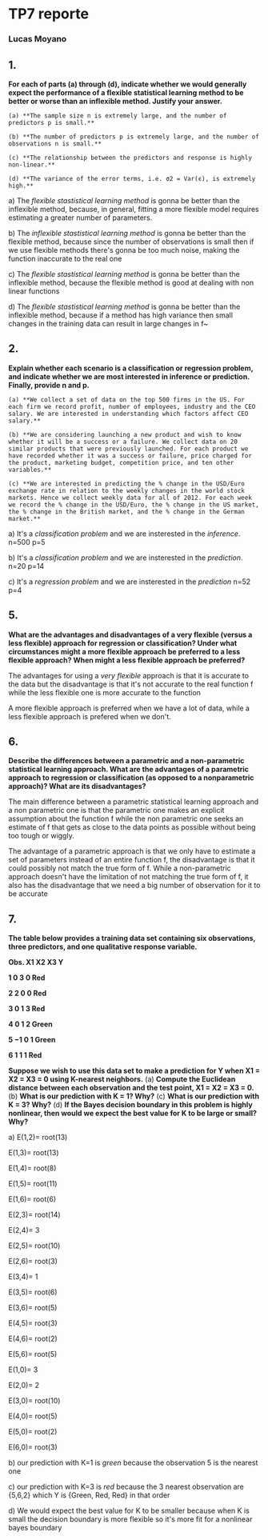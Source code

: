 # TP7 reporte
### Lucas Moyano

## 1. 
**For each of parts (a) through (d), indicate whether we would generally expect the performance of a flexible statistical learning method to be better or worse than an inflexible method. Justify your answer.**

	(a) **The sample size n is extremely large, and the number of predictors p is small.**

	(b) **The number of predictors p is extremely large, and the number of observations n is small.**

	(c) **The relationship between the predictors and response is highly non-linear.**

	(d) **The variance of the error terms, i.e. σ2 = Var(ϵ), is extremely high.**
	

a) The *flexible stastistical learning method* is gonna be better than the inflexible method, because, in general, fitting a more flexible model requires estimating a greater number of parameters.

b) The *inflexible stastistical learning method* is gonna be better than the flexible method, because since the number of observations is small then if we use flexible methods there's gonna be too much noise, making the function inaccurate to the real one

c) The *flexible stastistical learning method* is gonna be better than the inflexible method, because the flexible method is good at dealing with non linear functions

d) The *flexible stastistical learning method* is gonna be better than the inflexible method, because if a method has high variance then small changes in the training data can result in large changes in f~

## 2.
**Explain whether each scenario is a classification or regression problem, and indicate whether we are most interested in inference or prediction. Finally, provide n and p.**

	(a) **We collect a set of data on the top 500 firms in the US. For each firm we record profit, number of employees, industry and the CEO salary. We are interested in understanding which factors affect CEO salary.**

	(b) **We are considering launching a new product and wish to know whether it will be a success or a failure. We collect data on 20 similar products that were previously launched. For each product we have recorded whether it was a success or failure, price charged for the product, marketing budget, competition price, and ten other variables.**

	(c) **We are interested in predicting the % change in the USD/Euro exchange rate in relation to the weekly changes in the world stock markets. Hence we collect weekly data for all of 2012. For each week we record the % change in the USD/Euro, the % change in the US market, the % change in the British market, and the % change in the German market.**
	
a) It's a *classification problem* and we are insterested in the *inference*. n=500 p=5

b) It's a *classification problem* and we are insterested in the *prediction*. n=20 p=14

c) It's a *regression problem* and we are insterested in the *prediction* n=52 p=4

## 5.
**What are the advantages and disadvantages of a very flexible (versus a less flexible) approach for regression or classification? Under what circumstances might a more flexible approach be preferred to a less flexible approach? When might a less flexible approach be preferred?**

The advantages for using a *very flexible* approach is that it is accurate to the data but the disadvantage is that it's not accurate to the real function f while the less flexible one is more accurate to the function

A more flexible approach is preferred when we have a lot of data, while a less flexible approach is prefered when we don't.

## 6.
**Describe the differences between a parametric and a non-parametric statistical learning approach. What are the advantages of a parametric approach to regression or classification (as opposed to a nonparametric approach)? What are its disadvantages?**

The main difference between a parametric statistical learning approach and a non parametric one is that the parametric one makes an explicit assumption about the function f while the non parametric one seeks an estimate of f that gets as close to the data points as possible without being too tough or wiggly.

The advantage of a parametric approach is that we only have to estimate a set of parameters instead of an entire function f, the disadvantage is that it could possibly not match the true form of f. While a non-parametric approach doesn't have the limitation of not matching the true form of f, it also has the disadvantage that we need a big number of observation for it to be accurate

## 7.
**The table below provides a training data set containing six observations, three predictors, and one qualitative response variable.**

**Obs. X1 X2 X3 Y**

**1 0 3 0 Red**

**2 2 0 0 Red**

**3 0 1 3 Red**

**4 0 1 2 Green**

**5 −1 0 1 Green**

**6 1 1 1 Red**

**Suppose we wish to use this data set to make a prediction for Y when X1 = X2 = X3 = 0 using K-nearest neighbors.**
	(a) **Compute the Euclidean distance between each observation and the test point, X1 = X2 = X3 = 0.**
	(b) **What is our prediction with K = 1? Why?**
	(c) **What is our prediction with K = 3? Why?**
	(d) **If the Bayes decision boundary in this problem is highly nonlinear, then would we expect the best value for K to be large or small? Why?**

a) E(1,2)= root(13)

E(1,3)= root(13)

E(1,4)= root(8)

E(1,5)= root(11)

E(1,6)= root(6)

E(2,3)= root(14)

E(2,4)= 3

E(2,5)= root(10)

E(2,6)= root(3)

E(3,4)= 1

E(3,5)= root(6)

E(3,6)= root(5)

E(4,5)= root(3)

E(4,6)= root(2)

E(5,6)= root(5)



E(1,0)= 3

E(2,0)= 2

E(3,0)= root(10)

E(4,0)= root(5)

E(5,0)= root(2)

E(6,0)= root(3)

b) our prediction with K=1 is *green* because the observation 5 is the nearest one

c) our prediction with K=3 is *red* because the 3 nearest observation are {5,6,2} which Y is {Green, Red, Red} in that order

d) We would expect the best value for K to be smaller because when K is small the decision boundary is more flexible so it's more fit for a nonlinear bayes boundary